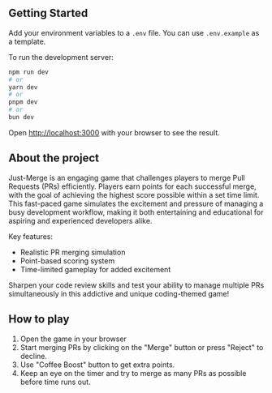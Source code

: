 ## Getting Started

Add your environment variables to a `.env` file. You can use `.env.example` as a template.

To run the development server:

```bash
npm run dev
# or
yarn dev
# or
pnpm dev
# or
bun dev
```

Open [http://localhost:3000](http://localhost:3000) with your browser to see the result.

## About the project

Just-Merge is an engaging game that challenges players to merge Pull Requests (PRs) efficiently. Players earn points for each successful merge, with the goal of achieving the highest score possible within a set time limit. This fast-paced game simulates the excitement and pressure of managing a busy development workflow, making it both entertaining and educational for aspiring and experienced developers alike.

Key features:

- Realistic PR merging simulation
- Point-based scoring system
- Time-limited gameplay for added excitement

Sharpen your code review skills and test your ability to manage multiple PRs simultaneously in this addictive and unique coding-themed game!

## How to play

1. Open the game in your browser
2. Start merging PRs by clicking on the "Merge" button or press "Reject" to decline.
3. Use "Coffee Boost" button to get extra points.
4. Keep an eye on the timer and try to merge as many PRs as possible before time runs out.
